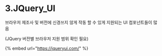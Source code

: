 # 3.JQuery\_UI

브라우저 제조사 및 버전에 신경쓰지 않게 작동 할 수 있게 지원되는 UI 컴포넌트들이 많음

\(JQuery 버전별 브라우저 지원 범위 확인 필요\)

{% embed url="https://jqueryui.com/" %}



